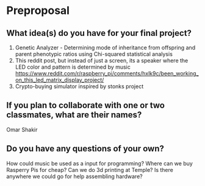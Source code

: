 # Preproposal

## What idea(s) do you have for your final project?

1) Genetic Analyzer - Determining mode of inheritance from offspring and parent phenotypic ratios using Chi-squared statistical analysis
2) This reddit post, but instead of just a screen, its a speaker where the LED color and pattern is determined by music https://www.reddit.com/r/raspberry_pi/comments/hxlk9c/been_working_on_this_led_matrix_display_project/
3) Crypto-buying simulator inspired by stonks project

## If you plan to collaborate with one or two classmates, what are their names?

Omar Shakir

## Do you have any questions of your own?

How could music be used as a input for programming?
Where can we buy Rasperry Pis for cheap?
Can we do 3d printing at Temple?
Is there anywhere we could go for help assembling hardware?
